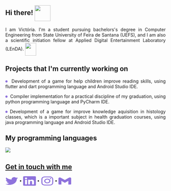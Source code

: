 ## Hi there! <img align="center" height="50" width="50" src="https://media.tenor.com/images/380300aebf287514a9d2035d7bdad03a/tenor.gif"> 

<p align="justify"> I am Victória. I'm a student pursuing bachelors's degree in Computer Engineering from State University of Feira de Santana (UEFS), and I am also a scientific initiation fellow at Applied Digital Entertainment Laboratory (LEnDA). <img align="center" height="40" width="35" src="https://media.tenor.com/images/514c53df2a6487a37279da3d77f3a43f/tenor.gif"> 
</p>
  
## Projects that I'm currently working on
<p align="justify"><img height="7em" align="center" src="https://github.com/victoriaogomes/victoriaogomes/blob/866a8fc642a8b3e797bcaefa7a2d5fe8e399b55f/icons/dot.svg"> &nbsp;Development of a game for help children improve reading skills, using flutter and dart programming language and Android Studio IDE. </p>
<p align="justify"><img height="7em" align="center" src="https://github.com/victoriaogomes/victoriaogomes/blob/866a8fc642a8b3e797bcaefa7a2d5fe8e399b55f/icons/dot.svg"> &nbsp;Compiler implementation for a practical discipline of my graduation, using python programming language and PyCharm IDE.</p>
<p align="justify"><img height="7em" align="center" src="https://github.com/victoriaogomes/victoriaogomes/blob/866a8fc642a8b3e797bcaefa7a2d5fe8e399b55f/icons/dot.svg"> Development of a game for improve knowledge aquisition in histology classes, which is a important subject in health graduation courses, using java programming language and Android Studio IDE.</p>

## My programming languages
  <a href="https://github.com/victoriaogomes">
<!--     <img height="180em"  src="https://github-readme-stats-eight-theta.vercel.app/api?username=victoriaogomes&show_icons=true&include_all_commits=true&count_private=true&bg_color=FFFFFF&hide_title=true&icon_color=8E72DC&title_color=8E72DC"> -->
    <img height="180em"src="https://github-readme-stats-eight-theta.vercel.app/api/top-langs/?username=victoriaogomes&layout=compact&langs_count=8&custom_title=Programming%20Languages&title_color=8E72DC&hide_title=true">

## Get in touch with me
<p align="left">
<a href="https://twitter.com/xinxila_" target="blank"><img align="center" src="https://github.com/victoriaogomes/victoriaogomes/blob/5fa0f9f3f43f4f8e2da4e0f2657456d6e97fcb61/icons/twitter.svg" alt="_xinxila" height="30" width="40" /></a>
  &bull;
<a href="https://linkedin.com/in/victoriaogomes" target="blank"><img style="background-color: #abc" align="center" src="https://github.com/victoriaogomes/victoriaogomes/blob/main/icons/linkedin.svg" alt="victoriaogomes" height="30" width="40" /></a>
  &bull;
<a href="https://instagram.com/victoriaogomes_" target="blank"><img align="center" src="https://github.com/victoriaogomes/victoriaogomes/blob/c058228f6fc5be958762e464bd002d500d18cf39/icons/instagram.svg" alt="victoriaogomes_" height="30" width="40" /></a>
  &bull;
<a href="mailto:victoria.oliveiragomes@gmail.com" target="blank"><img align="center" src="https://github.com/victoriaogomes/victoriaogomes/blob/20526f56835273e2e97918f4ace12790d926807d/icons/gmail.svg" alt="victoria.oliveiragomes@gmail.com" height="30" width="40" /></a>
</p>
